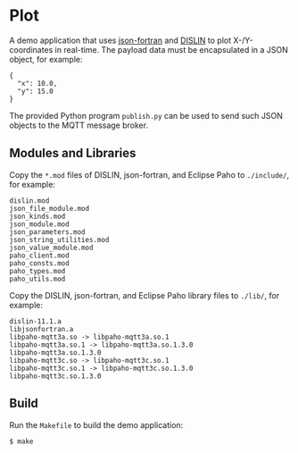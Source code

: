 # Plot
A demo application that uses
[json-fortran](https://github.com/jacobwilliams/json-fortran/) and
[DISLIN](http://www.mps.mpg.de/dislin/) to plot X-/Y-coordinates in real-time.
The payload data must be encapsulated in a JSON object, for example:
```
{
  "x": 10.0,
  "y": 15.0
}
```
The provided Python program `publish.py` can be used to send such JSON objects
to the MQTT message broker.

## Modules and Libraries
Copy the `*.mod` files of DISLIN, json-fortran, and Eclipse Paho to
`./include/`, for example:
```
dislin.mod
json_file_module.mod
json_kinds.mod
json_module.mod
json_parameters.mod
json_string_utilities.mod
json_value_module.mod
paho_client.mod
paho_consts.mod
paho_types.mod
paho_utils.mod
```

Copy the DISLIN, json-fortran, and Eclipse Paho library files to
`./lib/`, for example:
```
dislin-11.1.a
libjsonfortran.a
libpaho-mqtt3a.so -> libpaho-mqtt3a.so.1
libpaho-mqtt3a.so.1 -> libpaho-mqtt3a.so.1.3.0
libpaho-mqtt3a.so.1.3.0
libpaho-mqtt3c.so -> libpaho-mqtt3c.so.1
libpaho-mqtt3c.so.1 -> libpaho-mqtt3c.so.1.3.0
libpaho-mqtt3c.so.1.3.0
```

## Build
Run the `Makefile` to build the demo application:
```
$ make
```
